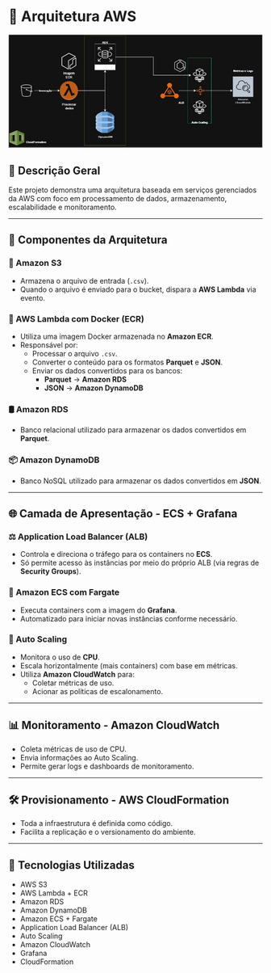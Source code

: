# 🚀 Arquitetura AWS 

![Diagrama da Arquitetura](./imagens/diagrama.jpeg)

## 📌 Descrição Geral

Este projeto demonstra uma arquitetura baseada em serviços gerenciados da AWS com foco em processamento de dados, armazenamento, escalabilidade e monitoramento.

---

## 🧱 Componentes da Arquitetura

### 📁 Amazon S3
- Armazena o arquivo de entrada (`.csv`).
- Quando o arquivo é enviado para o bucket, dispara a **AWS Lambda** via evento.

### 🐳 AWS Lambda com Docker (ECR)
- Utiliza uma imagem Docker armazenada no **Amazon ECR**.
- Responsável por:
  - Processar o arquivo `.csv`.
  - Converter o conteúdo para os formatos **Parquet** e **JSON**.
  - Enviar os dados convertidos para os bancos:
    - **Parquet** → **Amazon RDS**
    - **JSON** → **Amazon DynamoDB**

### 🛢️ Amazon RDS
- Banco relacional utilizado para armazenar os dados convertidos em **Parquet**.

### 📦 Amazon DynamoDB
- Banco NoSQL utilizado para armazenar os dados convertidos em **JSON**.

---

## 🌐 Camada de Apresentação - ECS + Grafana

### ⚖️ Application Load Balancer (ALB)
- Controla e direciona o tráfego para os containers no **ECS**.
- Só permite acesso às instâncias por meio do próprio ALB (via regras de **Security Groups**).

### 🚀 Amazon ECS com Fargate
- Executa containers com a imagem do **Grafana**.
- Automatizado para iniciar novas instâncias conforme necessário.

### 🔁 Auto Scaling
- Monitora o uso de **CPU**.
- Escala horizontalmente (mais containers) com base em métricas.
- Utiliza **Amazon CloudWatch** para:
  - Coletar métricas de uso.
  - Acionar as políticas de escalonamento.

---

## 📊 Monitoramento - Amazon CloudWatch
- Coleta métricas de uso de CPU.
- Envia informações ao Auto Scaling.
- Permite gerar logs e dashboards de monitoramento.

---

## 🛠️ Provisionamento - AWS CloudFormation
- Toda a infraestrutura é definida como código.
- Facilita a replicação e o versionamento do ambiente.

---

## 📎 Tecnologias Utilizadas

- AWS S3
- AWS Lambda + ECR
- Amazon RDS
- Amazon DynamoDB
- Amazon ECS + Fargate
- Application Load Balancer (ALB)
- Auto Scaling
- Amazon CloudWatch
- Grafana
- CloudFormation